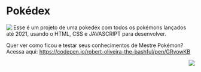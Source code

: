 # Pokédex


<img align="left" src="https://i.redd.it/dzny4trug5731.png">


  <div class="box">
      <p align="left"> Esse é um projeto de uma pokedéx com todos os pokémons lançados até 2021, usando o HTML, CSS e JAVASCRIPT para desenvolver.<p/>
  </div>

 Quer ver como ficou e testar seus conhecimentos de Mestre Pokémon? Acessa aqui: https://codepen.io/robert-oliveira-the-bashful/pen/GRvowKB
<div>
 <img align="right" src="https://thumbs.gfycat.com/AppropriateSoggyBactrian-max-1mb.gif"width: 150px/>
  </div>
